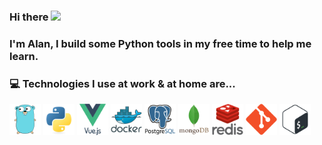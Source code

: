 ### Hi there <img src="https://user-images.githubusercontent.com/42378118/110234147-e3259600-7f4e-11eb-95be-0c4047144dea.gif" width="30">
### I'm Alan, I build some Python tools in my free time to help me learn.

### 💻 Technologies I use at work & at home are...
<p>
  <img src="https://raw.githubusercontent.com/devicons/devicon/master/icons/go/go-original.svg" width="50" height="50">
  <img src="https://raw.githubusercontent.com/devicons/devicon/master/icons/python/python-original.svg" width="50" height="50">
  <img src="https://raw.githubusercontent.com/devicons/devicon/master/icons/vuejs/vuejs-original-wordmark.svg" width="50" height="50">
  <img src="https://raw.githubusercontent.com/devicons/devicon/master/icons/docker/docker-original-wordmark.svg" width="50" height="50">
  <img src="https://raw.githubusercontent.com/devicons/devicon/master/icons/postgresql/postgresql-original-wordmark.svg" width="50" height="50">
  <img src="https://raw.githubusercontent.com/devicons/devicon/master/icons/mongodb/mongodb-original-wordmark.svg" width="50" height="50">
  <img src="https://raw.githubusercontent.com/devicons/devicon/master/icons/redis/redis-original-wordmark.svg" width="50" height="50">
  <img src="https://raw.githubusercontent.com/devicons/devicon/master/icons/git/git-original.svg" width="50" height="50">
  <img src="https://raw.githubusercontent.com/devicons/devicon/master/icons/bash/bash-original.svg" width="50" height="50">
</p>
